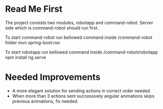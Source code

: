 # Read Me First
The project consists two modules, robotapp and command-robot.
Server side which is command-robot should run first.

To start command-robot run bellowed command inside /command-robot folder
    mvn spring-boot:run

To start robotapp run bellowed command inside /command-robot/robotapp
    npm install
    ng serve

# Needed Improvements
* A more elegant solution for sending actions in correct order needed.
* When more than 3 actions sent successively angular animations skips previous animations, fix needed. 
